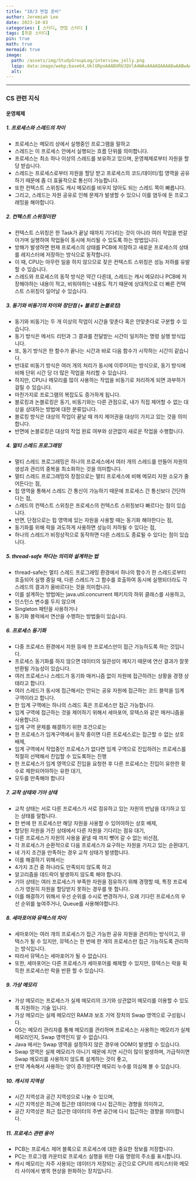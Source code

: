 ```yaml
---
title: "10/3 면접 준비"
author: Jeremiah Lee
date: 2023-10-03
categories: [ 스터디, 면접 스터디 ]
tags: [취준 스터디]
pin: true
math: true
mermaid: true
image: 
  path: /assets/img/StudyGroupLog/interview_jelly.png
  lqip: data:image/webp;base64,UklGRpoAAABXRUJQVlA4WAoAAAAQAAAADwAABwAAQUxQSDIAAAARL0AmbZurmr57yyIiqE8oiG0bejIYEQTgqiDA9vqnsUSI6H+oAERp2HZ65qP/VIAWAFZQOCBCAAAA8AEAnQEqEAAIAAVAfCWkAALp8sF8rgRgAP7o9FDvMCkMde9PK7euH5M1m6VWoDXf2FkP3BqV0ZYbO6NA/VFIAAAA
  alt: 
---
```

***

### CS 관련 지식

#### 운영체제

##### **1. 프로세스와 스레드의 차이**
- 프로세스는 메모리 상에서 실행중인 프로그램을 말하고
- 스레드는 이 프로세스 안에서 실행되는 흐름 단위를 의미합니다.
- 프로세스는 최소 하나 이상의 스레드를 보유하고 있으며, 운영체제로부터 자원을 할당 받습니다.
- 스레드는 프로세스로부터 자원을 할당 받고 프로세스의 코드/데이터/힙 영역을 공유하기 때문에 좀 더 효율적으로 통신이 가능합니다.
- 또한 컨텍스트 스위칭도 캐시 메모리를 비우지 않아도 되는 스레드 쪽이 빠릅니다.
- 그리고, 스레드는 자원 공유로 인해 문제가 발생할 수 있으니 이를 염두에 둔 프로그래밍을 해야합니다.

##### **2. 컨텍스트 스위칭이란**
- 컨텍스트 스위칭은 한 Task가 끝날 때까지 기다리는 것이 아니라 여러 작업을 번갈아가며 실행하여 작업들이 동시에 처리될 수 있도록 하는 방법입니다.
- 방해가 발생하면 현재 프로세스의 상태를 PCB에 저장하고 새로운 프로세스의 상태를 레지스터에 저장하는 방식으로 동작합니다.
- 이 때, CPU는 아무런 일을 하지 않으므로 잦은 컨텍스트 스위칭은 성능 저하를 유발할 수 있습니다.
- 스레드와 프로세스의 동작 방식은 약간 다른데, 스레드는 캐시 메모리나 PCB에 저장해야하는 내용이 적고, 비워야하는 내용도 적기 때문에 상대적으로 더 빠른 컨텍스트 스위칭이 일어날 수 있습니다.

##### **3. 동기와 비동기의 차이와 장단점 (+ 블로킹 논블로킹)**
- 동기와 비동기는 두 개 이상의 작업이 시간을 맞춘다 혹은 안맞춘다로 구분할 수 있습니다.
- 동기 방식은 메서드 리턴과 그 결과를 전달받는 시간이 일치하는 명령 실행 방식입니다.
- 또, 동기 방식은 한 함수가 끝나는 시간과 바로 다음 함수가 시작하는 시간이 같습니다.
- 반대로 비동기 방식은 여러 개의 처리가 동시에 이루어지는 방식으로, 동기 방식에 비해 단위 시간 당 더 많은 작업을 처리할 수 있습니다.
- 하지만, CPU나 메모리를 많이 사용하는 작업을 비동기로 처리하게 되면 과부하가 걸릴 수 있습니다.
- 마찬가지로 프로그램의 복잡도도 증가하게 됩니다.
- 블로킹과 논블로킹은 동기, 비동기와는 다른 관점으로, 내가 직접 제어할 수 없는 대상을 상대하는 방법에 대한 분류입니다.
- 블로킹 방식은 대상의 작업이 끝날 때 까지 제어권을 대상이 가지고 있는 것을 의미합니다.
- 반면에 논블로킹은 대상의 작업 완료 여부와 상관없이 새로운 작업을 수행합니다.

##### **4. 멀티 스레드 프로그래밍**
- 멀티 스레드 프로그래밍은 하나의 프로세스에서 여러 개의 스레드를 만들어 자원의 생성과 관리의 중복을 최소화하는 것을 의미합니다.
- 멀티 스레드 프로그래밍의 장점으로는 멀티 프로세스에 비해 메모리 자원 소모가 줄어든다는 점,
- 힙 영역을 통해서 스레드 간 통신이 가능하기 때문에 프로세스 간 통신보다 간단하다는 점,
- 스레드의 컨텍스트 스위칭은 프로세스의 컨텍스트 스위칭보다 빠르다는 점이 있습니다.
- 반면, 단점으로는 힙 영역에 있는 자원을 사용할 때는 동기화 해야한다는 점,
- 동기화를 위해 락을 과도하게 사용하면 성능이 저하될 수 있다는 점,
- 하나의 스레드가 비정상적으로 동작하면 다른 스레드도 종료될 수 있다는 점이 있습니다.

##### **5. thread-safe 하다는 의미와 설계하는 법**
- thread-safe는 멀티 스레드 프로그래밍 환경에서 하나의 함수가 한 스레드로부터 호출되어 실행 중일 때, 다른 스레드가 그 함수를 호출하여 동시에 실행되더라도 각 스레드의 결과가 올바르다는 것을 의미합니다.
- 이를 설계하는 방법에는 java.util.concurrent 패키지의 하위 클래스를 사용하고,
- 인스턴스 변수를 두지 않으며
- Singleton 패턴을 사용하거나
- 동기화 블럭에서 연산을 수행하는 방법들이 있습니다.

##### **6. 프로세스 동기화**
- 다중 프로세스 환경에서 자원 등에 한 프로세스만이 접근 가능하도록 하는 것입니다.
- 프로세스 동기화를 하지 않으면 데이터의 일관성이 깨지기 때문에 연산 결과가 잘못 반환될 가능성이 있습니다.
- 여러 프로세스나 스레드가 동기화 매커니즘 없이 자원에 접근하려는 상황을 경쟁 상태라고 합니다.
- 여러 스레드가 동시에 접근해서는 안되는 공유 자원에 접근하는 코드 블럭을 임계 구역이라고 합니다.
- 한 임계 구역에는 하나의 스레드 혹은 프로세스만 접근 가능합니다.
- 임계 구역에 접근하는 것을 제어하기 위해서 세마포어, 뮤텍스와 같은 매커니즘을 사용합니다.
- 임계 구역 문제를 해결하기 위한 조건으로는
- 한 프로세스가 임계구역에서 동작 중이면 다른 프로세스로는 접근할 수 없는 상호 배제,
- 임계 구역에서 작업중인 프로세스가 없다면 임계 구역으로 진입하려는 프로세스를 적절히 선택해서 진입할 수 있도록하는 진행
- 한 프로세스가 임계 영역으로 진입을 요청한 후 다른 프로세스는 진입이 유한한 횟수로 제한되어야하는 유한 대기,
- 모두를 만족해야 합니다

##### **7. 교착 상태와 기아 상태**
- 교착 상태는 서로 다른 프로세스가 서로 점유하고 있는 자원의 반납을 대기하고 있는 상태를 말합니다.
- 한 번에 한 프로세스만 해당 자원을 사용할 수 있어야하는 상호 배제,
- 할당된 자원을 가진 상태에서 다른 자원을 기다리는 점유 대기,
- 다른 프로세스가 자원의 사용을 끝낼 때 까지 뺏어 갈 수 없는 비선점,
- 각 프로세스가 순환적으로 다음 프로세스가 요구하는 자원을 가지고 있는 순환대기,
- 네 가지 조건을 만족하는 경우 교착 상태가 발생합니다.
- 이를 해결하기 위해서는
- 4가지 조건 중 하나라도 만족되지 않도록 하고
- 알고리즘을 데드락이 발생하지 않도록 해야 합니다.
- 기아 상태는 여러 프로세스가 부족한 자원을 점유하기 위해 경쟁할 때, 특정 프로세스가 영원히 자원을 할당받지 못하는 경우를 뜻 합니다.
- 이를 해결하기 위해서 우선 순위를 수시로 변경하거나, 오래 기다린 프로세스의 우선 순위를 높여주거나, Queue를 사용해야합니다.

##### **8. 세마포어와 뮤텍스의 차이**
- 세마포어는 여러 개의 프로세스가 접근 가능한 공유 자원을 관리하는 방식이고, 뮤텍스가 될 수 있지만, 뮤텍스는 한 번에 한 개의 프로세스만 접근 가능하도록 관리하는 방식입니다.
- 따라서 뮤텍스는 세마포어가 될 수 없습니다.
- 또한, 세마포어는 다른 프로세스가 세마포어를 해제할 수 있지만, 뮤텍스는 락을 획득한 프로세스만 락을 반환 할 수 있습니다.

##### **9. 가상 메모리**
- 가상 메모리는 프로세스가 실제 메모리의 크기와 상관없이 메모리를 이용할 수 있도록 지원하는 기술 입니다.
- 가상 메모리는 실제 메모리인 RAM과 보조 기억 장치의 Swap 영역으로 구성됩니다.
- OS는 메모리 관리자를 통해 메모리를 관리하며 프로세스는 사용하는 메모리가 실제 메모리인지, Swap 영역인지 알 수 없습니다.
- Java 에서는 Swap 영역을 설정하지 않은 경우에 OOM이 발생할 수 있습니다.
- Swap 영역은 실제 메모리가 아니기 때문에 지연 시간이 많이 발생하며, 가급적이면 Swap 메모리를 사용하지 않도록 설계하는 것이 좋고,
- 만약 계속해서 사용하는 양이 증가한다면 메모리 누수를 의심해 볼 수 있습니다.

##### **10. 캐시의 지역성**
- 시간 지역성과 공간 지역성으로 나눌 수 있으며,
- 시간 지역성은 최근에 접근한 데이터에 다시 접근하는 경향을 의미하고,
- 공간 지역성은 최근 접근한 데이터의 주변 공간에 다시 접근하는 경향을 의미합니다.

##### **11. 프로세스 관련 용어**
- PCB는 프로세스 제어 블록으로 프로세스에 대한 중요한 정보를 저장합니다.
- PC는 프로그램 카운터로 프로세스 실행을 위한 다음 명령의 주소를 표시합니다.
- 캐시 메모리는 자주 사용되는 데이터가 저장되는 공간으로 CPU의 레지스터와 메모리 사이에서 병목 현상을 완화하는 장치입니다.

